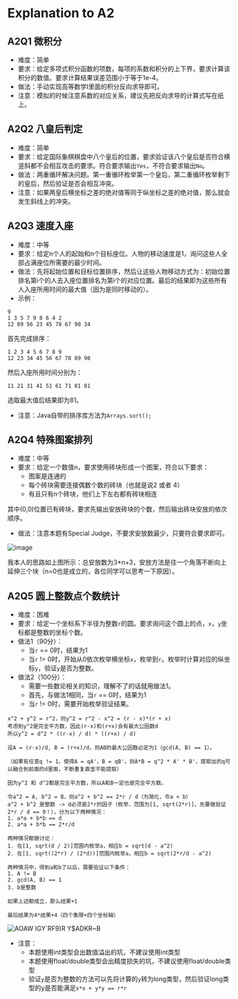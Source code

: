 # Explanation to A2

## A2Q1 微积分
- 难度：简单
- 要求：给定多项式积分函数的项数，每项的系数和积分的上下界，要求计算该积分的数值。要求计算结果误差范围小于等于1e-4。
- 做法：手动实现高等数学I里面的积分反向求导即可。
- 注意：模拟的时候注意系数的对应关系，建议先把反向求导的计算式写在纸上。

## A2Q2 八皇后判定
- 难度：简单
- 要求：给定国际象棋棋盘中八个皇后的位置，要求验证该八个皇后是否符合横竖斜都不会相互攻击的要求。符合要求输出`Yes`，不符合要求输出`No`。
- 做法：两重循环解决问题。第一重循环枚举第一个皇后，第二重循环枚举剩下的皇后，然后验证是否会相互冲突。
- 注意：如果两皇后横坐标之差的绝对值等同于纵坐标之差的绝对值，那么就会发生斜线上的冲突。

## A2Q3 速度入座
- 难度：中等
- 要求：给定n个人的起始和n个目标座位。人物的移动速度是1，询问这些人全部占满座位所需要的最少时间。
- 做法：先将起始位置和目标位置排序，然后让这些人物移动方式为：初始位置排名第i个的人去入座位置排名为第i个的对应位置。最后的结果即为这些所有人入座所用时间的最大值（因为是同时移动的）。
- 示例：

```
9
1 3 5 7 9 8 6 4 2
12 89 56 23 45 78 67 90 34
```

首先完成排序：
```
1 2 3 4 5 6 7 8 9
12 23 34 45 56 67 78 89 90
```

然后入座所用时间分别为：
```
11 21 31 41 51 61 71 81 81
```

选取最大值后结果即为81。

- 注意：Java自带的排序库方法为```Arrays.sort();```

## A2Q4 特殊图案排列
- 难度：中等
- 要求：给定一个数值n，要求使用砖块形成一个图案，符合以下要求：
  - 图案是连通的
  - 每个砖块需要连接偶数个数的砖块（也就是说2 或者 4）
  - 有且只有n个砖块，他们上下左右都有砖块相连

其中(0,0)位置已有砖块，要求先输出安放砖块的个数，然后输出砖块安放的依次顺序。

- 做法：注意本题有Special Judge，不要求安放数最少，只要符合要求即可。

![image](https://user-images.githubusercontent.com/64548919/159836795-594ff57c-5f0e-445f-a68e-f0213659f113.png)

我本人的思路如上图所示：总安放数为3\*n+3，安放方法是往一个角落不断向上延伸三个块（n=0也是成立的，各位同学可以思考一下原因）。

## A2Q5 圆上整数点个数统计
- 难度：困难
- 要求：给定一个坐标系下半径为整数`r`的圆。要求询问这个圆上的点，`x`，`y`坐标都是整数的坐标个数。
- 做法1（90分）：
  - 当`r` == 0时，结果为1
  - 当`r` != 0时，开始从0依次枚举横坐标`x`，枚举到`r`。枚举时计算对应的纵坐标`y`，验证`y`是否为整数。
- 做法2（100分）：
  - 需要一些数论相关的知识，理解不了的话就用做法1。
  - 首先，与做法1相同，当`r` == 0时，结果为1
  - 当`r` != 0时，需要开始枚举验证结果。

```
x^2 + y^2 = r^2，则y^2 = r^2 - x^2 = (r - x)*(r + x)
考虑到y^2是完全平方数，因此(r-x)和(r+x)会有最大公因数d
所以y^2 = d^2 * ((r-x) / d) * ((r+x) / d)

设A = (r-x)/d, B = (r+x)/d，则AB的最大公因数必定为1（gcd(A, B) == 1）。

（如果有任意q != 1，使得A = qA'，B = qB'，则A*B = q^2 * A' * B'，提取出的q可以融合到前面的d里面，不断重复直至不能提取）

因为y^2 和 d^2都是完全平方数，所以A和B一定也是完全平方数。

令a^2 = A, b^2 = B，则a^2 + b^2 == 2*r / d（为简化，令a < b）
a^2 + b^2 是整数 -> d必须是2*r的因子（枚举，范围为[1, sqrt(2*r)]，先要做验证2*r / d == 0！），分为以下两种情况：
1. a*a + b*b == d
2. a*a + b*b == 2*r/d

两种情况都做讨论：
1. 在[1, sqrt(d / 2)]范围内枚举a，相应b = sqrt(d - a^2)
2. 在[1, sqrt((2*r) / (2*d))]范围内枚举a，相应b = sqrt(2*r/d - a^2)

两种情况中，得到a和b了以后，需要验证以下条件：
1. A != B
2. gcd(A, B) == 1
3. b是整数

如果上述都成立，那么结果+1

最后结果为4*结果+4（四个象限+四个坐标轴）
```

![AOAW IGY`RF9)R Y$ADKR~B](https://user-images.githubusercontent.com/64548919/159948359-639d72ee-9fce-4248-b7ae-1275a9a6932f.jpg)



- 注意：
  - 本题使用int类型会出数值溢出的坑，不建议使用int类型
  - 本题使用float/double类型会出精度损失的坑，不建议使用float/double类型
  - 验证`y`是否为整数的方法可以先将计算的`y`转为long类型，然后验证long类型的y是否能满足`x*x + y*y == r*r`
